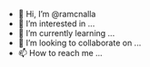- 👋 Hi, I’m @ramcnalla
- 👀 I’m interested in ...
- 🌱 I’m currently learning ...
- 💞️ I’m looking to collaborate on ...
- 📫 How to reach me ...

<!---
ramcnalla/ramcnalla is a ✨ special ✨ repository because its `README.md` (this file) appears on your GitHub profile.
You can click the Preview link to take a look at your changes.
--->
